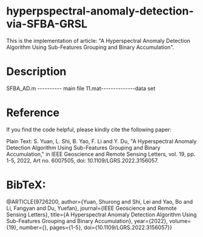 # hyperpspectral-anomaly-detection-via-SFBA-GRSL

This is the implementation of article: "A Hyperspectral Anomaly Detection Algorithm Using Sub-Features Grouping and Binary Accumulation".



# Description
SFBA_AD.m ---------- main file
11.mat--------------data set
# Reference
If you find the code helpful, please kindly cite the following paper:

Plain Text:
S. Yuan, L. Shi, B. Yao, F. Li and Y. Du, "A Hyperspectral Anomaly Detection Algorithm Using Sub-Features Grouping and Binary Accumulation," in IEEE Geoscience and Remote Sensing Letters, vol. 19, pp. 1-5, 2022, Art no. 6007505, doi: 10.1109/LGRS.2022.3156057.
# BibTeX:
@ARTICLE{9726200,
  author={Yuan, Shurong and Shi, Lei and Yao, Bo and Li, Fangyan and Du, Yuefan},
  journal={IEEE Geoscience and Remote Sensing Letters}, 
  title={A Hyperspectral Anomaly Detection Algorithm Using Sub-Features Grouping and Binary Accumulation}, 
  year={2022},
  volume={19},
  number={},
  pages={1-5},
  doi={10.1109/LGRS.2022.3156057}}
